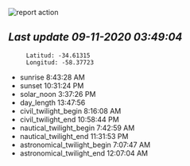 ![report action](https://github.com/matiasz8/actions-for-reports/workflows/report%20action/badge.svg?branch=develop) 


## *****Last update 09-11-2020 03:49:04*****



		 Latitud: -34.61315
		 Longitud: -58.37723

 - sunrise 	 8:43:28 AM
 - sunset 	 10:31:24 PM
 - solar_noon 	 3:37:26 PM
 - day_length 	 13:47:56
 - civil_twilight_begin 	 8:16:08 AM
 - civil_twilight_end 	 10:58:44 PM
 - nautical_twilight_begin 	 7:42:59 AM
 - nautical_twilight_end 	 11:31:53 PM
 - astronomical_twilight_begin 	 7:07:47 AM
 - astronomical_twilight_end 	 12:07:04 AM
